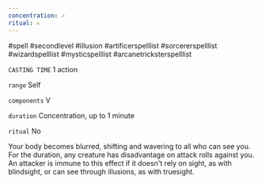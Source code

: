 ```yaml
---
concentration: ✓
ritual: 𐄂
---
```

#spell #secondlevel #illusion #artificerspelllist #sorcererspelllist #wizardspelllist #mysticspelllist #arcanetricksterspelllist

`CASTING TIME`
1 action

`range`
Self

`components`
V

`duration`
Concentration, up to 1 minute

`ritual`
No

Your body becomes blurred, shifting and wavering to all who can see you. For the duration, any creature has disadvantage on attack rolls against you. An attacker is immune to this effect if it doesn't rely on sight, as with blindsight, or can see through illusions, as with truesight.